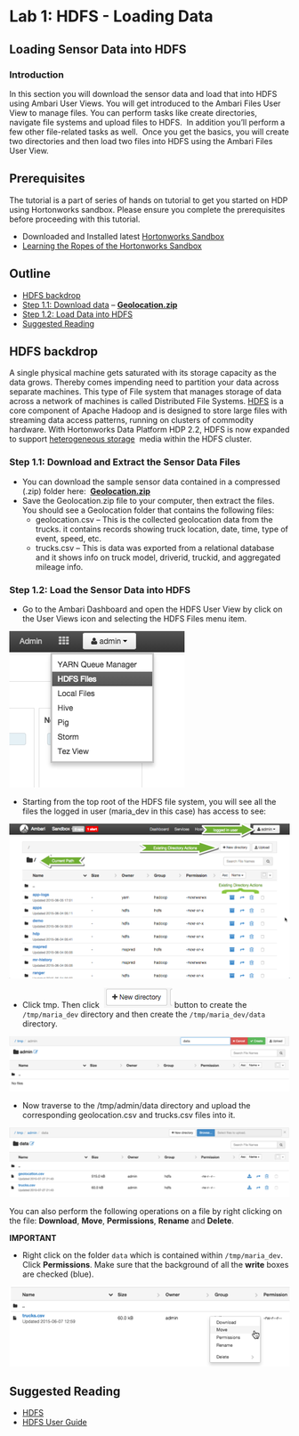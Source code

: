 # Lab 1: HDFS - Loading Data

## Loading Sensor Data into HDFS

### Introduction

In this section you will download the sensor data and load that into HDFS using Ambari User Views. You will get introduced to the Ambari Files User View to manage files. You can perform tasks like create directories, navigate file systems and upload files to HDFS.  In addition you’ll perform a few other file-related tasks as well.  Once you get the basics, you will create two directories and then load two files into HDFS using the Ambari Files User View.

## Prerequisites

The tutorial is a part of series of hands on tutorial to get you started on HDP using Hortonworks sandbox. Please ensure you complete the prerequisites before proceeding with this tutorial.

*   Downloaded and Installed latest [Hortonworks Sandbox](http://hortonworks.com/products/hortonworks-sandbox/#install)
*   [Learning the Ropes of the Hortonworks Sandbox](http://hortonworks.com/hadoop-tutorial/learning-the-ropes-of-the-hortonworks-sandbox/)

## Outline

*   [HDFS backdrop](#hdfs-backdrop)
*   [Step 1.1: Download data](#step1.1) – [**Geolocation.zip**](https://app.box.com/HadoopCrashCourseData)
*   [Step 1.2: Load Data into HDFS](#step1.2)
*   [Suggested Reading](#suggested-reading)

## HDFS backdrop <a id="hdfs-backdrop"></a>

A single physical machine gets saturated with its storage capacity as the data grows. Thereby comes impending need to partition your data across separate machines. This type of File system that manages storage of data across a network of machines is called Distributed File Systems. [HDFS](http://hortonworks.com/blog/thinking-about-the-hdfs-vs-other-storage-technologies/) is a core component of Apache Hadoop and is designed to store large files with streaming data access patterns, running on clusters of commodity hardware. With Hortonworks Data Platform HDP 2.2, HDFS is now expanded to support [heterogeneous storage](http://hortonworks.com/blog/heterogeneous-storage-policies-hdp-2-2/)  media within the HDFS cluster.

### Step 1.1: Download and Extract the Sensor Data Files <a id="step1.1"></a>

*   You can download the sample sensor data contained in a compressed (.zip) folder here:  [**Geolocation.zip**](https://app.box.com/HadoopCrashCourseData)
*   Save the Geolocation.zip file to your computer, then extract the files. You should see a Geolocation folder that contains the following files:
    *   geolocation.csv – This is the collected geolocation data from the trucks. it contains records showing truck location, date, time, type of event, speed, etc.
    *   trucks.csv – This is data was exported from a relational database and it shows info on truck model, driverid, truckid, and aggregated mileage info.

### Step 1.2: Load the Sensor Data into HDFS <a id="step1.2"></a>

*   Go to the Ambari Dashboard and open the HDFS User View by click on the User Views icon and selecting the HDFS Files menu item.


![Screen Shot 2015-07-21 at 10.17.21 AM](/assets/hello-hdp/Screen-Shot-2015-07-21-at-10.17.21-AM.png)


*   Starting from the top root of the HDFS file system, you will see all the files the logged in user (maria_dev in this case) has access to see:


![Lab2_2](/assets/hello-hdp/Lab2_2.png)


*   Click tmp. Then click  ![Lab2_3](/assets/hello-hdp/Lab2_3.png) button to create the `/tmp/maria_dev` directory and then create the `/tmp/maria_dev/data` directory.


![Screen Shot 2015-07-27 at 9.42.07 PM](/assets/hello-hdp/Screen-Shot-2015-07-27-at-9.42.07-PM.png)


*   Now traverse to the /tmp/admin/data directory and upload the corresponding geolocation.csv and trucks.csv files into it.


![Screen Shot 2015-07-27 at 9.43.28 PM](/assets/hello-hdp/Screen-Shot-2015-07-27-at-9.43.28-PM.png)


You can also perform the following operations on a file by right clicking on the file: **Download**, **Move**, **Permissions**, **Rename** and **Delete**.

**IMPORTANT**

- Right click on the folder `data` which is contained within `/tmp/maria_dev`. Click **Permissions**. Make sure that the background of all the **write** boxes are checked (blue).


![Lab2_5](/assets/hello-hdp/Lab2_5.png)


## Suggested Reading <a id="suggested-reading"></a>
- [HDFS](http://hortonworks.com/hadoop/hdfs/)
- [HDFS User Guide](https://hadoop.apache.org/docs/stable/hadoop-project-dist/hadoop-hdfs/HdfsUserGuide.html)
